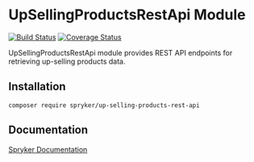 # UpSellingProductsRestApi Module
[![Build Status](https://travis-ci.org/spryker/up-selling-products-rest-api.svg)](https://travis-ci.org/spryker/up-selling-products-rest-api)
[![Coverage Status](https://coveralls.io/repos/github/spryker/up-selling-products-rest-api/badge.svg)](https://coveralls.io/github/spryker/up-selling-products-rest-api)

UpSellingProductsRestApi module provides REST API endpoints for retrieving up-selling products data.

## Installation

```
composer require spryker/up-selling-products-rest-api
```

## Documentation

[Spryker Documentation](https://academy.spryker.com/developing_with_spryker/module_guide/modules.html)
